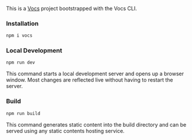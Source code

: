 This is a [Vocs](https://vocs.dev) project bootstrapped with the Vocs CLI.

### Installation

```bash 
npm i vocs
```

### Local Development

```bash 
npm run dev
```
This command starts a local development server and opens up a browser window. Most changes are reflected live without having to restart the server.

### Build
```bash 
npm run build
```

This command generates static content into the build directory and can be served using any static contents hosting service.

